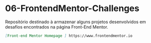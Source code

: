 # 06-FrontendMentor-Challenges

Repositório destinado à armazenar alguns projetos desenvolvidos em desafios encontrados na página 
Front-End Mentor.

```md
[Front-end Mentor Homepage ] https://www.frontendmentor.io
```


